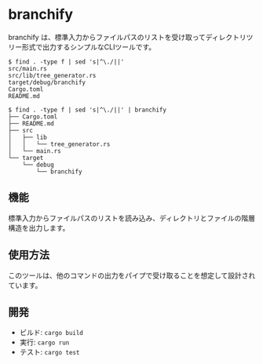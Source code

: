 # branchify

branchify は、標準入力からファイルパスのリストを受け取ってディレクトリツリー形式で出力するシンプルなCLIツールです。

```console
$ find . -type f | sed 's|^\./||'
src/main.rs
src/lib/tree_generator.rs
target/debug/branchify
Cargo.toml
README.md

$ find . -type f | sed 's|^\./||' | branchify
├── Cargo.toml
├── README.md
├── src
│   ├── lib
│   │   └── tree_generator.rs
│   └── main.rs
└── target
    └── debug
        └── branchify
```

## 機能

標準入力からファイルパスのリストを読み込み、ディレクトリとファイルの階層構造を出力します。

## 使用方法

このツールは、他のコマンドの出力をパイプで受け取ることを想定して設計されています。

## 開発

- ビルド: `cargo build`
- 実行: `cargo run`
- テスト: `cargo test`
